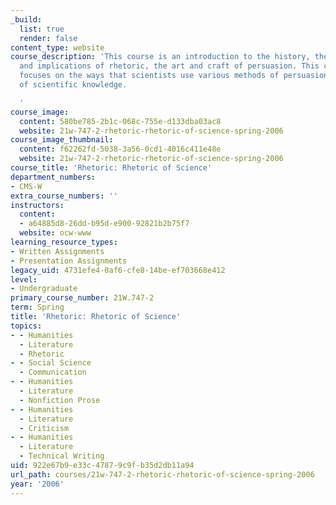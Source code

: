 ```yaml
---
_build:
  list: true
  render: false
content_type: website
course_description: 'This course is an introduction to the history, theory, practice,
  and implications of rhetoric, the art and craft of persuasion. This course specifically
  focuses on the ways that scientists use various methods of persuasion in the construction
  of scientific knowledge.

  '
course_image:
  content: 580be785-2b1c-068c-755e-d133dba03ac8
  website: 21w-747-2-rhetoric-rhetoric-of-science-spring-2006
course_image_thumbnail:
  content: f62262fd-5038-3a56-0cd1-4016c411e48e
  website: 21w-747-2-rhetoric-rhetoric-of-science-spring-2006
course_title: 'Rhetoric: Rhetoric of Science'
department_numbers:
- CMS-W
extra_course_numbers: ''
instructors:
  content:
  - a64885d8-26dd-b95d-e900-92821b2b75f7
  website: ocw-www
learning_resource_types:
- Written Assignments
- Presentation Assignments
legacy_uid: 4731efe4-0af6-cfe8-14be-ef703668e412
level:
- Undergraduate
primary_course_number: 21W.747-2
term: Spring
title: 'Rhetoric: Rhetoric of Science'
topics:
- - Humanities
  - Literature
  - Rhetoric
- - Social Science
  - Communication
- - Humanities
  - Literature
  - Nonfiction Prose
- - Humanities
  - Literature
  - Criticism
- - Humanities
  - Literature
  - Technical Writing
uid: 922e67b9-e33c-4787-9c9f-b35d2db11a94
url_path: courses/21w-747-2-rhetoric-rhetoric-of-science-spring-2006
year: '2006'
---
```

